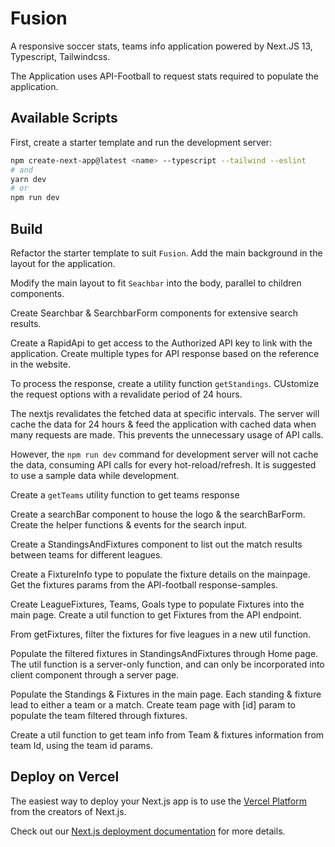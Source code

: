 # Fusion

A responsive soccer stats, teams info application powered by Next.JS 13, Typescript, Tailwindcss.

The Application uses API-Football to request stats required to populate the application.

## Available Scripts

First, create a starter template and run the development server:

```bash
npm create-next-app@latest <name> --typescript --tailwind --eslint
# and
yarn dev
# or
npm run dev
```

## Build

Refactor the starter template to suit `Fusion`. Add the main background in the layout for the application.

Modify the main layout to fit `Seachbar` into the body, parallel to children components.

Create Searchbar & SearchbarForm components for extensive search results.

Create a RapidApi to get access to the Authorized API key to link with the application. Create multiple types for API response based on the reference in the website.

To process the response, create a utility function `getStandings`. CUstomize the request options with a revalidate period of 24 hours.

The nextjs revalidates the fetched data at specific intervals. The server will cache the data for 24 hours & feed the application with cached data when many requests are made. This prevents the unnecessary usage of API calls.

However, the `npm run dev` command for development server will not cache the data, consuming API calls for every hot-reload/refresh. It is suggested to use a sample data while development.

Create a `getTeams` utility function to get teams response

Create a searchBar component to house the logo & the searchBarForm. Create the helper functions & events for the search input.

Create a StandingsAndFixtures component to list out the match results between teams for different leagues.

Create a FixtureInfo type to populate the fixture details on the mainpage. Get the fixtures params from the API-football response-samples.

Create LeagueFixtures, Teams, Goals type to populate Fixtures into the main page. Create a util function to get Fixtures from the API endpoint.

From getFixtures, filter the fixtures for five leagues in a new util function.

Populate the filtered fixtures in StandingsAndFixtures through Home page. The util function is a server-only function, and can only be incorporated into client component through a server page.

Populate the Standings & Fixtures in the main page. Each standing & fixture lead to either a team or a match. Create team page with [id] param to populate the team filtered through fixtures.

Create a util function to get team info from Team & fixtures information from team Id, using the team id params.

## Deploy on Vercel

The easiest way to deploy your Next.js app is to use the [Vercel Platform](https://vercel.com/new?utm_medium=default-template&filter=next.js&utm_source=create-next-app&utm_campaign=create-next-app-readme) from the creators of Next.js.

Check out our [Next.js deployment documentation](https://nextjs.org/docs/deployment) for more details.
